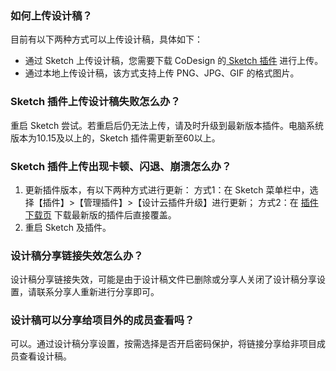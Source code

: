 ### 如何上传设计稿？
目前有以下两种方式可以上传设计稿，具体如下：
- 通过 Sketch 上传设计稿，您需要下载 CoDesign 的[ Sketch 插件](https://codesign.qq.com/sketch/) 进行上传。
- 通过本地上传设计稿，该方式支持上传 PNG、JPG、GIF 的格式图片。


### Sketch 插件上传设计稿失败怎么办？
重启 Sketch 尝试。若重启后仍无法上传，请及时升级到最新版本插件。电脑系统版本为10.15及以上的，Sketch 插件需更新至60以上。


### Sketch 插件上传出现卡顿、闪退、崩溃怎么办？
1. 更新插件版本，有以下两种方式进行更新：
方式1：在 Sketch 菜单栏中，选择【插件】>【管理插件】>【设计云插件升级】进行更新；
方式2：在 [插件下载页](https://codesign.qq.com/sketch/) 下载最新版的插件后直接覆盖。
2. 重启 Sketch 及插件。

### 设计稿分享链接失效怎么办？
设计稿分享链接失效，可能是由于设计稿文件已删除或分享人关闭了设计稿分享设置，请联系分享人重新进行分享即可。

### 设计稿可以分享给项目外的成员查看吗？
可以。通过设计稿分享设置，按需选择是否开启密码保护，将链接分享给非项目成员查看设计稿。
